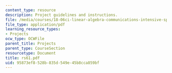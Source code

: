 ```yaml
---
content_type: resource
description: Project guidelines and instructions.
file: /media/courses/18-06ci-linear-algebra-communications-intensive-spring-2004/95873ef8528b835d549e45b8cca859bf_rs61.pdf
file_type: application/pdf
learning_resource_types:
- Projects
ocw_type: OCWFile
parent_title: Projects
parent_type: CourseSection
resourcetype: Document
title: rs61.pdf
uid: 95873ef8-528b-835d-549e-45b8cca859bf
---
```

